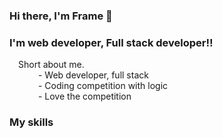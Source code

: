 ### Hi there, I'm Frame 👋

### I'm web developer, Full stack developer!!
&emsp;Short about me.\
    &emsp;&emsp;&emsp; - Web developer, full stack\
    &emsp;&emsp;&emsp; - Coding competition with logic\
    &emsp;&emsp;&emsp; - Love the competition

### My skills
